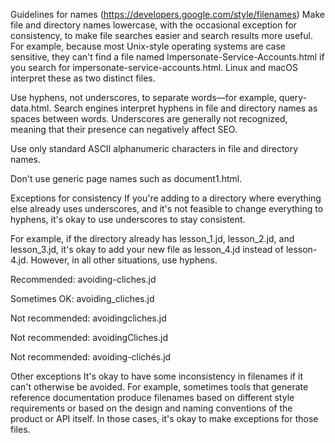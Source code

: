 Guidelines for names (https://developers.google.com/style/filenames)
Make file and directory names lowercase, with the occasional exception for consistency, to make file searches easier and search results more useful. For example, because most Unix-style operating systems are case sensitive, they can't find a file named Impersonate-Service-Accounts.html if you search for impersonate-service-accounts.html. Linux and macOS interpret these as two distinct files.

Use hyphens, not underscores, to separate words—for example, query-data.html. Search engines interpret hyphens in file and directory names as spaces between words. Underscores are generally not recognized, meaning that their presence can negatively affect SEO.

Use only standard ASCII alphanumeric characters in file and directory names.

Don't use generic page names such as document1.html.

Exceptions for consistency
If you're adding to a directory where everything else already uses underscores, and it's not feasible to change everything to hyphens, it's okay to use underscores to stay consistent.

For example, if the directory already has lesson_1.jd, lesson_2.jd, and lesson_3.jd, it's okay to add your new file as lesson_4.jd instead of lesson-4.jd. However, in all other situations, use hyphens.

Recommended: avoiding-cliches.jd

Sometimes OK: avoiding_cliches.jd

Not recommended: avoidingcliches.jd

Not recommended: avoidingCliches.jd

Not recommended: avoiding-clichés.jd

Other exceptions
It's okay to have some inconsistency in filenames if it can't otherwise be avoided. For example, sometimes tools that generate reference documentation produce filenames based on different style requirements or based on the design and naming conventions of the product or API itself. In those cases, it's okay to make exceptions for those files.
